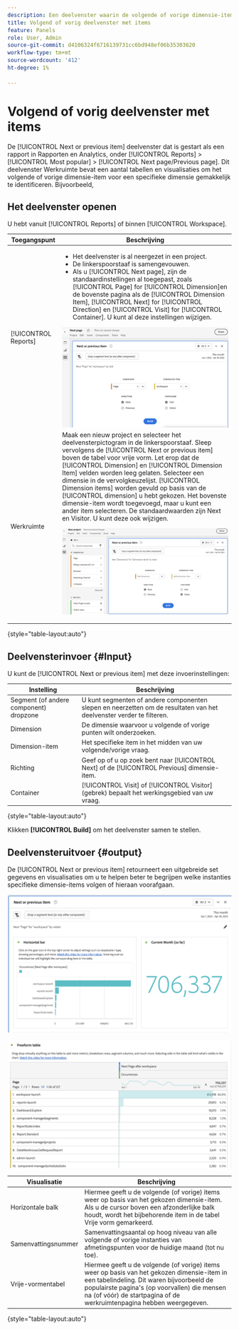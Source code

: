 ```yaml
---
description: Een deelvenster waarin de volgende of vorige dimensie-items voor een specifieke dimensie worden weergegeven.
title: Volgend of vorig deelvenster met items
feature: Panels
role: User, Admin
source-git-commit: d4106324f6716139731cc6bd948ef06b35303620
workflow-type: tm+mt
source-wordcount: '412'
ht-degree: 1%

---
```



# Volgend of vorig deelvenster met items

De [!UICONTROL Next or previous item] deelvenster dat is gestart als een rapport in Rapporten en Analytics, onder [!UICONTROL Reports] > [!UICONTROL Most popular] > [!UICONTROL Next page/Previous page]. Dit deelvenster Werkruimte bevat een aantal tabellen en visualisaties om het volgende of vorige dimensie-item voor een specifieke dimensie gemakkelijk te identificeren. Bijvoorbeeld,

## Het deelvenster openen

U hebt vanuit [!UICONTROL Reports] of binnen [!UICONTROL Workspace].

| Toegangspunt | Beschrijving |
| --- | --- |
| [!UICONTROL Reports] | <ul><li>Het deelvenster is al neergezet in een project.</li><li>De linkerspoorstaaf is samengevouwen.</li><li>Als u [!UICONTROL Next page], zijn de standaardinstellingen al toegepast, zoals [!UICONTROL Page] for [!UICONTROL Dimension]en de bovenste pagina als de [!UICONTROL Dimension Item], [!UICONTROL Next] for [!UICONTROL Direction] en [!UICONTROL Visit] for [!UICONTROL Container]. U kunt al deze instellingen wijzigen.</li></ul>![Volgende/Vorige deelvenster](assets/next-previous.png) |
| Werkruimte | Maak een nieuw project en selecteer het deelvensterpictogram in de linkerspoorstaaf. Sleep vervolgens de [!UICONTROL Next or previous item] boven de tabel voor vrije vorm. Let erop dat de [!UICONTROL Dimension] en [!UICONTROL Dimension Item] velden worden leeg gelaten. Selecteer een dimensie in de vervolgkeuzelijst. [!UICONTROL Dimension items] worden gevuld op basis van de [!UICONTROL dimension] u hebt gekozen. Het bovenste dimensie-item wordt toegevoegd, maar u kunt een ander item selecteren. De standaardwaarden zijn Next en Visitor. U kunt deze ook wijzigen.<p>![Volgende/Vorige deelvenster](assets/next-previous2.png) |

{style=&quot;table-layout:auto&quot;}

## Deelvensterinvoer {#Input}

U kunt de [!UICONTROL Next or previous item] met deze invoerinstellingen:

| Instelling | Beschrijving |
| --- | --- |
| Segment (of andere component) dropzone | U kunt segmenten of andere componenten slepen en neerzetten om de resultaten van het deelvenster verder te filteren. |
| Dimension | De dimensie waarvoor u volgende of vorige punten wilt onderzoeken. |
| Dimension-item | Het specifieke item in het midden van uw volgende/vorige vraag. |
| Richting | Geef op of u op zoek bent naar [!UICONTROL Next] of de [!UICONTROL Previous] dimensie-item. |
| Container | [!UICONTROL Visit] of [!UICONTROL Visitor] (gebrek) bepaalt het werkingsgebied van uw vraag. |

{style=&quot;table-layout:auto&quot;}

Klikken **[!UICONTROL Build]** om het deelvenster samen te stellen.

## Deelvensteruitvoer {#output}

De [!UICONTROL Next or previous item] retourneert een uitgebreide set gegevens en visualisaties om u te helpen beter te begrijpen welke instanties specifieke dimensie-items volgen of hieraan voorafgaan.

![Uitvoer van deelvenster Volgende/Vorige](assets/next-previous-output.png)

![Uitvoer van deelvenster Volgende/Vorige](assets/next-previous-output2.png)

| Visualisatie | Beschrijving |
| --- | --- |
| Horizontale balk | Hiermee geeft u de volgende (of vorige) items weer op basis van het gekozen dimensie-item. Als u de cursor boven een afzonderlijke balk houdt, wordt het bijbehorende item in de tabel Vrije vorm gemarkeerd. |
| Samenvattingsnummer | Samenvattingsaantal op hoog niveau van alle volgende of vorige instanties van afmetingspunten voor de huidige maand (tot nu toe). |
| Vrije-vormentabel | Hiermee geeft u de volgende (of vorige) items weer op basis van het gekozen dimensie-item in een tabelindeling. Dit waren bijvoorbeeld de populairste pagina&#39;s (op voorvallen) die mensen na (of vóór) de startpagina of de werkruimtenpagina hebben weergegeven. |

{style=&quot;table-layout:auto&quot;}

